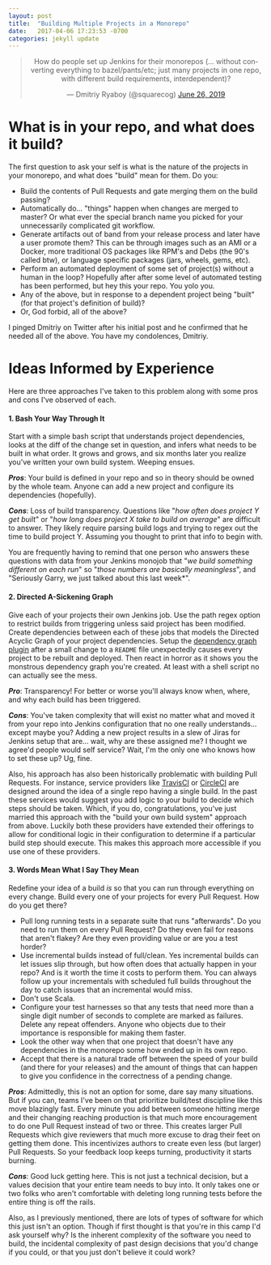 ```yaml
---
layout: post
title:  "Building Multiple Projects in a Monorepo"
date:   2017-04-06 17:23:53 -0700
categories: jekyll update
---
```


<div align="center">
<blockquote class="twitter-tweet"><p lang="en" dir="ltr">How do people set up Jenkins for their monorepos (... without converting everything to bazel/pants/etc; just many projects in one repo, with different build requirements, interdependent)?</p>&mdash; Dmitriy Ryaboy (@squarecog) <a href="https://twitter.com/squarecog/status/1143678611406241792?ref_src=twsrc%5Etfw">June 26, 2019</a></blockquote> <script async src="https://platform.twitter.com/widgets.js" charset="utf-8"></script>
</div>

# What is in your repo, and what does it build?

The first question to ask your self is what is the nature of the projects in your monorepo, and what does "build" mean for them. Do you:
* Build the contents of Pull Requests and gate merging them on the build passing?
* Automatically do... "things" happen when changes are merged to master? Or what ever the special branch name you picked for your unnecessarily complicated git workflow.
* Generate artifacts out of band from your release process and later have a user promote them? This can be through images such as an AMI or a Docker, more traditional OS packages like RPM's and Debs (the 90's called btw), or language specific packages (jars, wheels, gems, etc).
* Perform an automated deployment of some set of project(s) without a human in the loop? Hopefully after after some level of automated testing has been performed, but hey this your repo. You yolo you.
* Any of the above, but in response to a dependent project being "built" (for that project's definition of build)?
* Or, God forbid, all of the above?

I pinged Dmitriy on Twitter after his initial post and he confirmed that he needed all of the above. You have my condolences, Dmitriy.


# Ideas Informed by Experience

Here are three approaches I've taken to this problem along with some pros and cons I've observed of each.

#### 1. Bash Your Way Through It

Start with a simple bash script that understands project dependencies, looks at the diff of the change set in question, and infers what needs to be built in what order. It grows and grows, and six months later you realize you've written your own build system. Weeping ensues.

**_Pros_**: Your build is defined in your repo and so in theory should be owned by the whole team. Anyone can add a new project and configure its dependencies (hopefully).

**_Cons_**: Loss of build transparency. Questions like "*how often does project Y get built*" or "*how long does project X take to build on average*" are difficult to answer. They likely require parsing build logs and trying to regex out the time to build project Y. Assuming you thought to print that info to begin with.

You are frequently having to remind that one person who answers these questions with data from your Jenkins monojob that "*we build something different on each run*" so "*those numbers are basically meaningless*", and "Seriously Garry, we just talked about this last week*".

#### 2. Directed A-Sickening Graph
Give each of your projects their own Jenkins job. Use the path regex option to restrict builds from triggering unless said project has been modified. Create dependencies between each of these jobs that models the Directed Acyclic Graph of your project dependencies. Setup the [dependency graph plugin](https://wiki.jenkins.io/display/JENKINS/Dependency+Graph+View+Plugin) after a small change to a `README` file unexpectedly causes every project to be rebuilt and deployed. Then react in horror as it shows you the monstrous dependency graph you're created. At least with a shell script no can actually see the mess.


**_Pro_**: Transparency! For better or worse you'll always know when, where, and why each build has been triggered.

**_Cons_**: You've taken complexity that will exist no matter what and moved it from your repo into Jenkins configuration that no one really understands... except maybe you? Adding a new project results in a slew of Jiras for Jenkins setup that are... wait, why are these assigned me? I thought we agree'd people would self service? Wait, I'm the only one who knows how to set these up? Ug, fine.

Also, his approach has also been historically problematic with building Pull Requests. For instance, service providers like [TravisCI](https://travis-ci.com) or [CircleCI](https://circleci.com/) are designed around the idea of a single repo having a single build.  In the past these services would suggest you add logic to your build to decide which steps should be taken. Which, if you do, congratulations, you've just married this approach with the "build your own build system" approach from above.  Luckily both these providers have extended their offerings to allow for conditional logic in their configuration to determine if a particular build step should execute. This makes this approach more accessible if you use one of these providers.

#### 3. Words Mean What I Say They Mean
Redefine your idea of a build *is* so that you can run through everything on every change. Build every one of your projects for every Pull Request.  How do you get there?
* Pull long running tests in a separate suite that runs "afterwards". Do you need to run them on every Pull Request? Do they even fail for reasons that aren't flakey? Are they even providing value or are you a test horder?
* Use incremental builds instead of full/clean. Yes incremental builds can let issues slip through, but how often does that actually happen in your repo? And is it worth the time it costs to perform them. You can always follow up your incrementals with scheduled full builds throughout the day to catch issues that an incremental would miss.
* Don't use Scala.
* Configure your test harnesses so that any tests that need more than a single digit number of seconds to complete are marked as failures. Delete any repeat offenders. Anyone who objects due to their importance is responsible for making them faster.
* Look the other way when that one project that doesn't have any dependencies in the monorepo some how ended up in its own repo.
* Accept that there is a natural trade off between the speed of your build (and there for your releases) and the amount of things that can happen to give you confidence in the correctness of a pending change.

**_Pros_**: Admittedly, this is not an option for some, dare say many situations. But if you can, teams I've been on that prioritize build/test discipline like this move blazingly fast. Every minute you add between someone hitting merge and their changing reaching production is that much more encouragement to do one Pull Request instead of two or three. This creates larger Pull Requests which give reviewers that much more excuse to drag their feet on getting them done. This incentivizes authors to create even less (but larger) Pull Requests. So your feedback loop keeps turning, productivity it starts burning.

**_Cons_**: Good luck getting here. This is not just a technical decision, but a values decision that your entire team needs to buy into. It only takes one or two folks who aren't comfortable with deleting long running tests before the entire thing is off the rails.

Also, as I previously mentioned, there are lots of types of software for which this just isn't an option. Though if first thought is that you're in this camp I'd ask yourself why? Is the inherent complexity of the software you need to build, the incidental complexity of past design decisions that you'd change if you could, or that you just don't believe it could work?  
